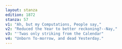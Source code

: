 ```yaml
---
layout: stanza
edition: 1872
stanza: 57
v1: "Ah, but my Computations, People say,"
v2: "Reduced the Year to better reckoning?--Nay,"
v3: "'Twas only striking from the Calendar"
v4: "Unborn To-morrow, and dead Yesterday."
---
```


